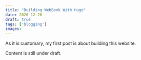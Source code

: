 ```yaml
---
title: "Building WebBook With Hugo"
date: 2020-12-26
draft: true
tags: ['blogging']
images:
---
```


As it is customary, my first post is about building this website.

Content is still under draft.
